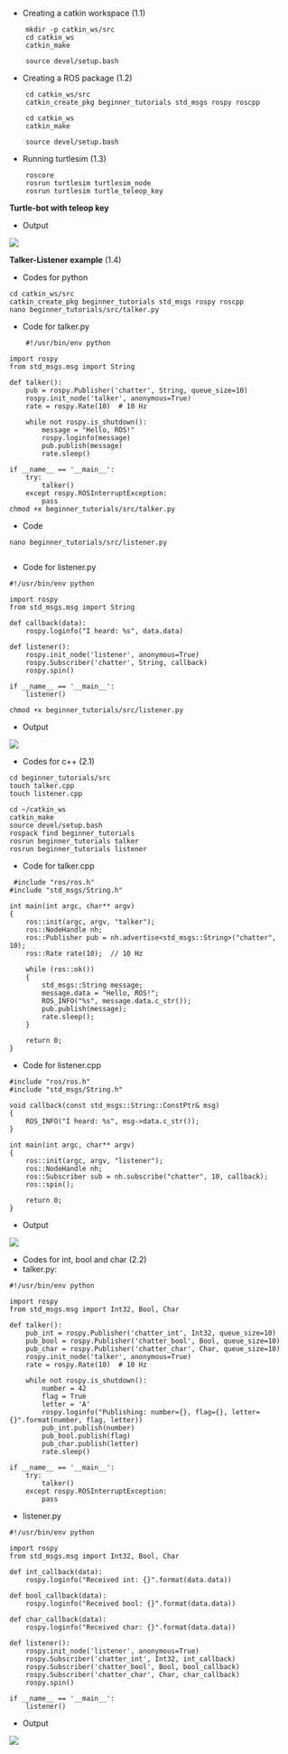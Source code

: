 * Creating a catkin workspace  (1.1)
```
    mkdir -p catkin_ws/src  
    cd catkin_ws  
    catkin_make  

    source devel/setup.bash  
```  

* Creating a ROS package  (1.2)
```
    cd catkin_ws/src  
    catkin_create_pkg beginner_tutorials std_msgs rospy roscpp  

    cd catkin_ws
    catkin_make

    source devel/setup.bash
```  

* Running turtlesim  (1.3)
```
    roscore  
    rosrun turtlesim turtlesim_node  
    rosrun turtlesim turtle_teleop_key
```
**Turtle-bot with teleop key**  
* Output

<img src="DATA/turtleism.png">

**Talker-Listener example**  (1.4)
* Codes for python
  
```
cd catkin_ws/src
catkin_create_pkg beginner_tutorials std_msgs rospy roscpp
nano beginner_tutorials/src/talker.py

```

* Code for talker.py
```
    #!/usr/bin/env python

import rospy
from std_msgs.msg import String

def talker():
    pub = rospy.Publisher('chatter', String, queue_size=10)
    rospy.init_node('talker', anonymous=True)
    rate = rospy.Rate(10)  # 10 Hz

    while not rospy.is_shutdown():
        message = "Hello, ROS!"
        rospy.loginfo(message)
        pub.publish(message)
        rate.sleep()

if __name__ == '__main__':
    try:
        talker()
    except rospy.ROSInterruptException:
        pass
chmod +x beginner_tutorials/src/talker.py

```
* Code
  
```
nano beginner_tutorials/src/listener.py


```

* Code for listener.py
```
#!/usr/bin/env python

import rospy
from std_msgs.msg import String

def callback(data):
    rospy.loginfo("I heard: %s", data.data)

def listener():
    rospy.init_node('listener', anonymous=True)
    rospy.Subscriber('chatter', String, callback)
    rospy.spin()

if __name__ == '__main__':
    listener()

chmod +x beginner_tutorials/src/listener.py

```

* Output

<img src="DATA/talker-listener.png">

* Codes for c++ (2.1)
  
```
cd beginner_tutorials/src
touch talker.cpp
touch listener.cpp
```
```
cd ~/catkin_ws
catkin_make
source devel/setup.bash
rospack find beginner_tutorials
rosrun beginner_tutorials talker
rosrun beginner_tutorials listener

```

* Code for talker.cpp
```
 #include "ros/ros.h"
#include "std_msgs/String.h"

int main(int argc, char** argv)
{
    ros::init(argc, argv, "talker");
    ros::NodeHandle nh;
    ros::Publisher pub = nh.advertise<std_msgs::String>("chatter", 10);
    ros::Rate rate(10);  // 10 Hz

    while (ros::ok())
    {
        std_msgs::String message;
        message.data = "Hello, ROS!";
        ROS_INFO("%s", message.data.c_str());
        pub.publish(message);
        rate.sleep();
    }

    return 0;
}

```
* Code for listener.cpp
```
#include "ros/ros.h"
#include "std_msgs/String.h"

void callback(const std_msgs::String::ConstPtr& msg)
{
    ROS_INFO("I heard: %s", msg->data.c_str());
}

int main(int argc, char** argv)
{
    ros::init(argc, argv, "listener");
    ros::NodeHandle nh;
    ros::Subscriber sub = nh.subscribe("chatter", 10, callback);
    ros::spin();

    return 0;
}

```

* Output
<img src="DATA/talker-listener -cpp.png">

* Codes for int, bool and char (2.2)
* talker.py:
  
```
#!/usr/bin/env python

import rospy
from std_msgs.msg import Int32, Bool, Char

def talker():
    pub_int = rospy.Publisher('chatter_int', Int32, queue_size=10)
    pub_bool = rospy.Publisher('chatter_bool', Bool, queue_size=10)
    pub_char = rospy.Publisher('chatter_char', Char, queue_size=10)
    rospy.init_node('talker', anonymous=True)
    rate = rospy.Rate(10)  # 10 Hz

    while not rospy.is_shutdown():
        number = 42
        flag = True
        letter = 'A'
        rospy.loginfo("Publishing: number={}, flag={}, letter={}".format(number, flag, letter))
        pub_int.publish(number)
        pub_bool.publish(flag)
        pub_char.publish(letter)
        rate.sleep()

if __name__ == '__main__':
    try:
        talker()
    except rospy.ROSInterruptException:
        pass

```

* listener.py
```
#!/usr/bin/env python

import rospy
from std_msgs.msg import Int32, Bool, Char

def int_callback(data):
    rospy.loginfo("Received int: {}".format(data.data))

def bool_callback(data):
    rospy.loginfo("Received bool: {}".format(data.data))

def char_callback(data):
    rospy.loginfo("Received char: {}".format(data.data))

def listener():
    rospy.init_node('listener', anonymous=True)
    rospy.Subscriber('chatter_int', Int32, int_callback)
    rospy.Subscriber('chatter_bool', Bool, bool_callback)
    rospy.Subscriber('chatter_char', Char, char_callback)
    rospy.spin()

if __name__ == '__main__':
    listener()

```
* Output
<img src="DATA/talker-listener -cpp.png">


